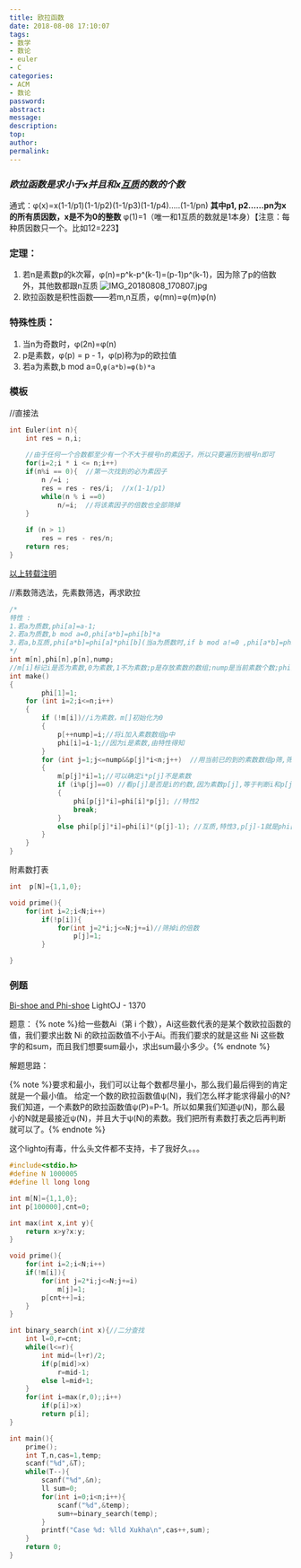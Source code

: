 ```yaml
---
title: 欧拉函数
date: 2018-08-08 17:10:07
tags:
- 数学
- 数论
- euler
- C
categories:
- ACM
- 数论
password:
abstract:
message:
description:
top:
author:
permalink:
---
```


### ***欧拉函数是求小于x并且和x[互质](https://baike.baidu.com/item/%E4%BA%92%E8%B4%A8/577412?fr=aladdin)的数的个数***

通式：φ(x)=x(1-1/p1)(1-1/p2)(1-1/p3)(1-1/p4)…..(1-1/pn)
**其中p1, p2……pn为x的所有质因数，x是不为0的整数**
φ(1)=1（唯一和1互质的数就是1本身）【注意：每种质因数只一个。比如12=2*2*3】

### 定理：
1. 若n是素数p的k次幂，φ(n)=p^k-p^(k-1)=(p-1)p^(k-1)，因为除了p的倍数外，其他数都跟n互质 ![IMG_20180808_170807.jpg](https://i.loli.net/2018/08/08/5b6ab31239225.jpg)
2. 欧拉函数是积性函数——若m,n互质，φ(mn)=φ(m)φ(n)

### 特殊性质：
1. 当n为奇数时，φ(2n)=φ(n)
2. p是素数，φ(p) = p - 1，φ(p)称为p的欧拉值
3. 若a为素数,b mod a=0,`φ(a*b)=φ(b)*a`

<!--more-->
### 模板

//直接法
```cpp
int Euler(int n){
	int res = n,i;
 
 	//由于任何一个合数都至少有一个不大于根号n的素因子，所以只要遍历到根号n即可
	for(i=2;i * i <= n;i++)
	if(n%i == 0){  //第一次找到的必为素因子
		n /=i ;
		res = res - res/i;	//x(1-1/p1)
		while(n % i ==0)
			n/=i;  //将该素因子的倍数也全部筛掉
	}
 
	if (n > 1)   
        res = res - res/n; 
   	return res;
}
```
[以上转载注明](https://blog.csdn.net/wangjian8006/article/details/7833319)


//素数筛选法，先素数筛选，再求欧拉
```c
/*
特性 :
1.若a为质数,phi[a]=a-1;
2.若a为质数,b mod a=0,phi[a*b]=phi[b]*a
3.若a,b互质,phi[a*b]=phi[a]*phi[b](当a为质数时,if b mod a!=0 ,phi[a*b]=phi[a]*phi[b])
*/
int m[n],phi[n],p[n],nump;
//m[i]标记i是否为素数,0为素数,1不为素数;p是存放素数的数组;nump是当前素数个数;phi[i]为欧拉函数
int make()
{
        phi[1]=1;
    for (int i=2;i<=n;i++)
    {
        if (!m[i])//i为素数，m[]初始化为0
        {
            p[++nump]=i;//将i加入素数数组p中
            phi[i]=i-1;//因为i是素数,由特性得知    
        }    
        for (int j=1;j<=nump&&p[j]*i<n;j++)  //用当前已的到的素数数组p筛,筛去p[j]*i
        {
            m[p[j]*i]=1;//可以确定i*p[j]不是素数 
            if (i%p[j]==0) //看p[j]是否是i的约数,因为素数p[j],等于判断i和p[j]是否互质 
            {
                phi[p[j]*i]=phi[i]*p[j]; //特性2
                break;
            }
            else phi[p[j]*i]=phi[i]*(p[j]-1); //互质,特性3,p[j]-1就是phi[p[j]]   
        }
    }
}
```

附素数打表
```c
int  p[N]={1,1,0};

void prime(){
	for(int i=2;i<N;i++)
		if(!p[i]){
			for(int j=2*i;j<=N;j+=i)//筛掉i的倍数
				p[j]=1;
		}

}
```
### 例题

 [Bi-shoe and Phi-shoe](https://vjudge.net/contest/238979#problem/A) LightOJ - 1370

题意：
{% note %}给一些数Ai（第 i 个数），Ai这些数代表的是某个数欧拉函数的值，我们要求出数 Ni 的欧拉函数值不小于Ai。而我们要求的就是这些 Ni 这些数字的和sum，而且我们想要sum最小，求出sum最小多少。{% endnote %}



解题思路：

{% note %}要求和最小，我们可以让每个数都尽量小，那么我们最后得到的肯定就是一个最小值。
给定一个数的欧拉函数值ψ(N)，我们怎么样才能求得最小的N?
我们知道，一个素数P的欧拉函数值ψ(P)=P-1。所以如果我们知道ψ(N)，那么最小的N就是最接近ψ(N)，并且大于ψ(N)的素数。我们把所有素数打表之后再判断就可以了。{% endnote %}


这个lightoj有毒，什么头文件都不支持，卡了我好久。。。
```c
#include<stdio.h>
#define N 1000005
#define ll long long

int m[N]={1,1,0};
int p[100000],cnt=0;

int max(int x,int y){
    return x>y?x:y;
}

void prime(){
    for(int i=2;i<N;i++)
    if(!m[i]){
        for(int j=2*i;j<=N;j+=i)
            m[j]=1;
        p[cnt++]=i;
    }
}

int binary_search(int x){//二分查找
    int l=0,r=cnt;
    while(l<=r){
        int mid=(l+r)/2;
        if(p[mid]>x)
            r=mid-1;
        else l=mid+1;
    }
    for(int i=max(r,0);;i++)
        if(p[i]>x)
        return p[i];
}

int main(){
    prime();
    int T,n,cas=1,temp;
    scanf("%d",&T);
    while(T--){
        scanf("%d",&n);
        ll sum=0;
        for(int i=0;i<n;i++){
            scanf("%d",&temp);
            sum+=binary_search(temp);
        }
        printf("Case %d: %lld Xukha\n",cas++,sum);
    }
	return 0;
}

```